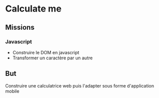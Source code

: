 # Calculate me

## Missions

### Javascript
- Construire le DOM en javascript
- Transformer un caractère par un autre

## But
Construire une calculatrice web puis l'adapter sous forme d'application mobile